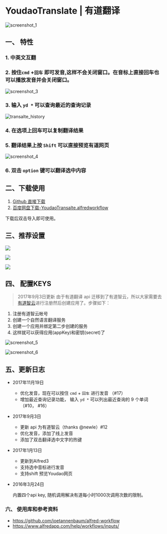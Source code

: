 
YoudaoTranslate | 有道翻译
===============

![screenshot_1](screenshot/screenshot_1.png)

## 一、 特性

### 1. 中英文互翻

### 2. 按住`cmd` +`回车` 即可发音,这样不会关闭窗口。在音标上直接回车也可以播放发音并会关闭窗口。

![screenshot_3](screenshot/screenshot_3.png)

### 3. 输入 `yd *` 可以查询最近的查询记录

![transalte_history](screenshot/translate_history.gif)

### 4. 在选项上回车可以复制翻译结果

### 5. 翻译结果上按 `Shift` 可以直接预览有道网页

![screenshot_4](screenshot/screenshot_4.gif)

### 6. 双击 `option` 键可以翻译选中内容

## 二、下载使用
1. [Github 直接下载](https://github.com/wensonsmith/YoudaoTranslate/raw/master/YoudaoTranslate.alfredworkflow)
1. [百度网盘下载-YoudaoTransalte.alfredworkflow](https://pan.baidu.com/s/1gfu6mkj)

下载后双击导入即可使用。

## 三、推荐设置

![](screenshot/suggestion_1.png)

![](https://user-images.githubusercontent.com/2544185/32979442-4b17a476-cc90-11e7-934a-64b6d84b46df.png)

![](screenshot/suggestion.png)

## 四、 配置KEYS

> 2017年9月3日更新
> 由于有道翻译 api 迁移到了有道智云，所以大家需要去[有道智云](http://ai.youdao.com/)进行注册然后创建应用了。步骤如下：

1. 注册有道智云帐号
2. 创建一个自然语言翻译服务
3. 创建一个应用并绑定第二步创建的服务
4. 这样就可以获得应用(appKey)和密钥(secret)了

![screenshot_5](screenshot/screenshot_5.png)

![screenshot_6](screenshot/screenshot_6.png)


## 五、更新日志  

- 2017年11月19日
  - 优化发音，现在可以按住 `cmd` + `回车` 进行发音 （#17）
  - 增加最近查询记录功能， 输入 `yd *` 可以列出最近查询的 9 个单词 （#10， #16）

- 2017年9月3日
  - 更新 api 为有道智云（thanks @newle）#12
  - 优化发音，添加了线上发音
  - 添加了双击翻译选中文字的热键
- 2017年1月13日

  - 更新到Alfred3
  - 支持选中音标进行发音
  - 支持shift 预览Youdao网页

- 2016年3月24日

  内置四个api key, 随机调用解决有道每小时1000次调用次数的限制。

### 六、 使用库和参考资料

- https://github.com/joetannenbaum/alfred-workflow
- https://www.alfredapp.com/help/workflows/inputs/